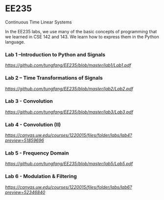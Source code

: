 # EE235
Continuous Time Linear Systems

In the EE235 labs, we use many of the basic concepts of programming that we learned in CSE 142 and 143. We learn how to express them in the Python language. 

### Lab 1 –Introduction to Python and Signals
*https://github.com/tungfang/EE235/blob/master/lab1/Lab1.pdf*

### Lab 2 – Time Transformations of Signals
*https://github.com/tungfang/EE235/blob/master/lab2/Lab2.pdf*

### Lab 3 - Convolution
*https://github.com/tungfang/EE235/blob/master/lab3/Lab3.pdf*

### Lab 4 - Convolution (II)
*https://canvas.uw.edu/courses/1220015/files/folder/labs/lab4?preview=51859696*

### Lab 5 - Frequency Domain
*https://github.com/tungfang/EE235/blob/master/lab5/Lab5.pdf*

### Lab 6 - Modulation & Filtering
*https://canvas.uw.edu/courses/1220015/files/folder/labs/lab6?preview=52346840*
